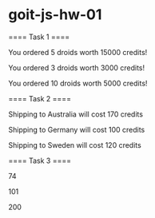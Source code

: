 # goit-js-hw-01

==== Task 1 ====


You ordered 5 droids worth 15000 credits!

You ordered 3 droids worth 3000 credits!

You ordered 10 droids worth 5000 credits!


==== Task 2 ====

Shipping to Australia will cost 170 credits

Shipping to Germany will cost 100 credits

Shipping to Sweden will cost 120 credits


==== Task 3 ====

74

101

200